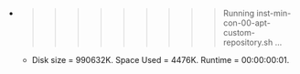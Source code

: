 * >>>>>>>>> Running inst-min-con-00-apt-custom-repository.sh ...
  * Disk size = 990632K. Space Used = 4476K. Runtime = 00:00:00:01.
